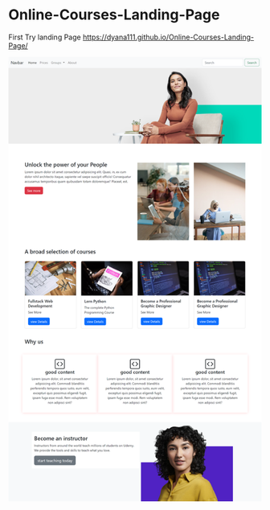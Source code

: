 # Online-Courses-Landing-Page
First Try landing Page
 https://dyana111.github.io/Online-Courses-Landing-Page/

![alt text](https://github.com/Dyana111/Online-Courses-Landing-Page/blob/main/screencapture.png)
